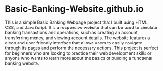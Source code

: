 # Basic-Banking-Website.github.io
This is a simple Basic Banking Webpage project that I built using HTML, CSS, and JavaScript. It is a responsive website that can be used to simulate banking transactions and operations, such as creating an account, transferring money, and viewing account details. The website features a clean and user-friendly interface that allows users to easily navigate through its pages and perform the necessary actions. This project is perfect for beginners who are looking to practice their web development skills or anyone who wants to learn more about the basics of building a functional banking website.
